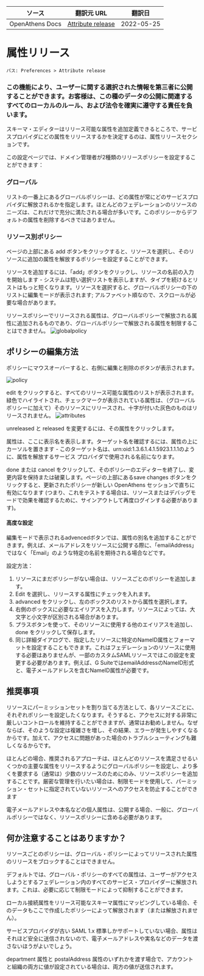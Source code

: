| ソース | 翻訳元 URL | 翻訳日 |
| ---- | ---- | ---- |
| OpenAthens Docs | [Attribute release](https://docs.openathens.net/libraries/Attribute-release.10486984.html) | 2022-05-25 |

# 属性リリース

```
パス: Preferences > Attribute release
```

### **この機能により、ユーザーに関する選択された情報を第三者に公開することができます。お客様は、この種のデータの公開に関連するすべてのローカルのルール、および法令を確実に遵守する責任を負います。**

スキーマ・エディターはリリース可能な属性を追加定義できるところで、サービスプロバイダにどの属性をリリースするかを決定するのは、属性リリースセクションです。

この設定ページでは、ドメイン管理者が2種類のリリースポリシーを設定することができます：

### グローバル

リストの一番上にあるグローバルポリシーは、どの属性が常にどのサービスプロバイダに解放されるかを指定します。ほとんどのフェデレーションのリソースのニーズは、これだけで充分に満たされる場合が多いです。このポリシーからデフォルトの属性を削除するべきではありません。

### リソース別ポリシー
ページの上部にある add ボタンをクリックすると、リソースを選択し、そのリソースに追加の属性を解放するポリシーを設定することができます。

リソースを追加するには、「add」ボタンをクリックし、リソースの名前の入力を開始します - システムは短い選択リストを表示しますが、タイプを続けるとリストはもっと短くなります。リソースを選択すると、グローバルポリシーの下のリストに編集モードが表示されます; アルファベット順なので、スクロールが必要な場合があります。

リソースポリシーでリリースされる属性は、グローバルポリシーで解放される属性に追加されるものであり、グローバルポリシーで解放される属性を制限することはできません。
![globalpolicy](https://docs.openathens.net/libraries/10486984/Release.Add.Resource.png?inst-v=f79effe0-b2fa-4160-b4b6-3b5d44ab3470)

## ポリシーの編集方法 
ポリシーにマウスオーバーすると、右側に編集と削除のボタンが表示されます。

![policy](https://docs.openathens.net/libraries/10486984/Release.Edit.Button.png?inst-v=f79effe0-b2fa-4160-b4b6-3b5d44ab3470)

edit をクリックすると、すべてのリリース可能な属性のリストが表示されます。緑色でハイライトされ、チェックマークが表示されている属性は、（グローバルポリシーに加えて）そのリソースにリリースされ、十字が付いた灰色のものはリリースされません。
![attributes](https://docs.openathens.net/libraries/10486984/Release.Edit.Attributes.png?inst-v=f79effe0-b2fa-4160-b4b6-3b5d44ab3470)

unreleased と released を変更するには、その属性をクリックします。

属性は、ここに表示名を表示します。ターゲット名を確認するには、属性の上にカーソルを置きます - このターゲット名は、urn:oid:1.3.6.1.4.1.5923.1.1.1のように、属性を解放するサービス プロバイダで使用される名前になります。

done または cancel をクリックして、そのポリシーのエディターを終了し、変更内容を保持または破棄します。ページの上部にあるsave changes ボタンをクリックすると、更新されたポリシーが新しい OpenAthens セッションで直ちに有効になります (つまり、これをテストする場合は、リソースまたはデバッグモードで効果を確認するために、サインアウトして再度ログインする必要があります)。

#### 高度な設定

編集モードで表示されるadvencedボタンでは、属性の別名を追加することができます。例えば、メールアドレスをリソースに公開する際に、「emailAddress」ではなく「Email」のような特定の名前を期待される場合などです。


設定方法：

1. リソースにまだポリシーがない場合は、リソースごとのポリシーを追加します。
1. Edit を選択し、リリースする属性にチェックを入れます。
1. advanced をクリックし、左のボックスのリストから属性を選択します。
1. 右側のボックスに必要なエイリアスを入力します。リソースによっては、大文字と小文字が区別される場合があります。
1. プラスボタンを使って、そのリソースに使用する他のエイリアスを追加し、done をクリックして保存します。
1. 同じ詳細ダイアログで、指定したリソースに特定のNameID属性とフォーマットを設定することもできます。これはフェデレーションのリソースに使用する必要はありませんが、一部のカスタムSAMLリソースではこの設定を変更する必要があります。例えば、G SuiteではemailAddressのNameID形式と、電子メールアドレスを含むNameID属性が必要です。

## 推奨事項 
リソースにパーミッションセットを割り当てる方法として、各リソースごとに、それぞれポリシーを設定したくなります。そうすると、アクセスに対する非常に厳しいコントロールを維持することができますが、通常はお勧めしません。なぜならば、そのような設定は複雑さを増し、その結果、エラーが発生しやすくなるからです。加えて、アクセスに問題があった場合のトラブルシューティングも難しくなるからです。

ほとんどの場合、推奨されるアプローチは、ほとんどのリソースを満足させるいくつかの主要な属性をリリースするようにグローバルポリシーを設定し、より多くを要求する（通常は）少数のリソースのためにのみ、リソースポリシーを追加することです。厳密な管理を行いたい場合は、制限モードを使用して、パーミッション・セットに指定されていないリソースへのアクセスを防止することができます

電子メールアドレスや本名などの個人属性は、公開する場合、一般に、グローバルポリシーではなく、リソースポリシーに含める必要があります。

## 何か注意することはありますか？
リソースごとのポリシーは、グローバル・ポリシーによってリリースされた属性のリリースをブロックすることはできません。

デフォルトでは、グローバル・ポリシーのすべての属性は、ユーザーがアクセスしようとするフェデレーション内のすべてのサービス・プロバイダーに解放されます。これは、必要に応じて制限モードによって抑制することができます。

ローカル接続属性をリリース可能なスキーマ属性にマッピングしている場合、そのデータもここで作成したポリシーによって解放されます（または解放されません）。

サービスプロバイダが古い SAML 1.x 標準しかサポートしていない場合、属性はそれほど安全に送信されないので、電子メールアドレスや実名などのデータを渡さないほうがよいでしょう。

department 属性と postalAddress 属性のいずれかを渡す場合で、アカウントと組織の両方に値が設定されている場合は、両方の値が送信されます。
